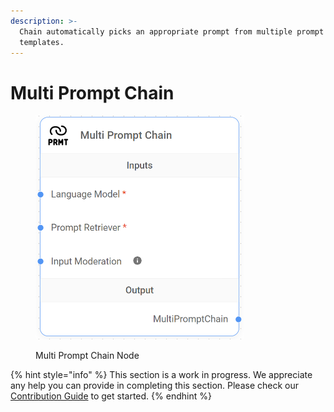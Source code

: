 ```yaml
---
description: >-
  Chain automatically picks an appropriate prompt from multiple prompt
  templates.
---
```


# Multi Prompt Chain

<figure><img src="../../../.gitbook/assets/image (32).png" alt="" width="334"><figcaption><p>Multi Prompt Chain Node</p></figcaption></figure>

{% hint style="info" %}
This section is a work in progress. We appreciate any help you can provide in completing this section. Please check our [Contribution Guide](https://toi500.gitbook.io/flowise-docs/contributing) to get started.
{% endhint %}
